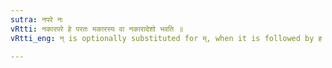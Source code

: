```yaml
---
sutra: नपरे नः
vRtti: नकारपरे हे परतः मकारस्य वा नकारादेशो भवति ॥
vRtti_eng: न् is optionally substituted for म्, when it is followed by ह which has a न् after it.

---
```

